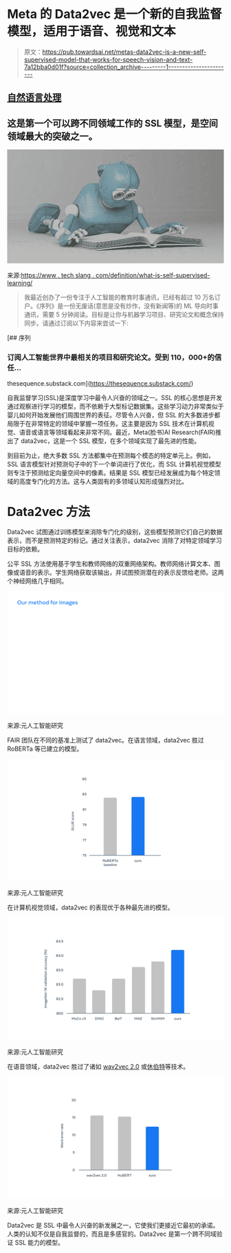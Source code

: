 # Meta 的 Data2vec 是一个新的自我监督模型，适用于语音、视觉和文本

> 原文：<https://pub.towardsai.net/metas-data2vec-is-a-new-self-supervised-model-that-works-for-speech-vision-and-text-7a12bba0d01f?source=collection_archive---------1----------------------->

## [自然语言处理](https://towardsai.net/p/category/nlp)

## 这是第一个可以跨不同领域工作的 SSL 模型，是空间领域最大的突破之一。

![](img/f45c4b8c35f1cc2c55b28d78d366371c.png)

来源:[https://www . tech slang . com/definition/what-is-self-supervised-learning/](https://www.techslang.com/definition/what-is-self-supervised-learning/)

> 我最近创办了一份专注于人工智能的教育时事通讯，已经有超过 10 万名订户。《序列》是一份无废话(意思是没有炒作，没有新闻等)的 ML 导向时事通讯，需要 5 分钟阅读。目标是让你与机器学习项目、研究论文和概念保持同步。请通过订阅以下内容来尝试一下:

[](https://thesequence.substack.com/) [## 序列

### 订阅人工智能世界中最相关的项目和研究论文。受到 110，000+的信任…

thesequence.substack.com](https://thesequence.substack.com/) 

自我监督学习(SSL)是深度学习中最令人兴奋的领域之一。SSL 的核心思想是开发通过观察进行学习的模型，而不依赖于大型标记数据集。这些学习动力非常类似于婴儿如何开始发展他们周围世界的表征。尽管令人兴奋，但 SSL 的大多数进步都局限于在非常特定的领域中掌握一项任务。这主要是因为 SSL 技术在计算机视觉、语音或语言等领域看起来非常不同。最近，Meta(脸书)AI Research(FAIR)推出了 data2vec，这是一个 SSL 模型，在多个领域实现了最先进的性能。

到目前为止，绝大多数 SSL 方法都集中在预测每个模态的特定单元上。例如，SSL 语言模型针对预测句子中的下一个单词进行了优化，而 SSL 计算机视觉模型则专注于预测给定向量空间中的像素。结果是 SSL 模型已经发展成为每个特定领域的高度专门化的方法。这与人类固有的多领域认知形成强烈对比。

# Data2vec 方法

Data2vec 试图通过训练模型来消除专门化的级别，这些模型预测它们自己的数据表示，而不是预测特定的标记。通过关注表示，data2vec 消除了对特定领域学习目标的依赖。

公平 SSL 方法使用基于学生和教师网络的双重网络架构。教师网络计算文本、图像或语音的表示。学生网络获取该输出，并试图预测潜在的表示反馈给老师。这两个神经网络几乎相同。

![](img/0112712f8aec700d2a087ba4cf5d175d.png)

来源:元人工智能研究

FAIR 团队在不同的基准上测试了 data2vec。在语言领域，data2vec 胜过 RoBERTa 等已建立的模型。

![](img/a7cd430f42400fbb29c020f5cb1e948f.png)

来源:元人工智能研究

在计算机视觉领域，data2vec 的表现优于各种最先进的模型。

![](img/5d52fcfdfce99ced1f1568a0b80acbd7.png)

来源:元人工智能研究

在语音领域，data2vec 胜过了诸如 [wav2vec 2.0](https://ai.facebook.com/blog/wav2vec-20-learning-the-structure-of-speech-from-raw-audio/) 或[休伯特](https://ai.facebook.com/blog/hubert-self-supervised-representation-learning-for-speech-recognition-generation-and-compression/)等技术。

![](img/bf4956c4b0a501f7b3969c68b0d355a1.png)

来源:元人工智能研究

Data2vec 是 SSL 中最令人兴奋的新发展之一，它使我们更接近它最初的承诺。人类的认知不仅是自我监督的，而且是多感官的。Data2vec 是第一个跨不同域验证 SSL 能力的模型。